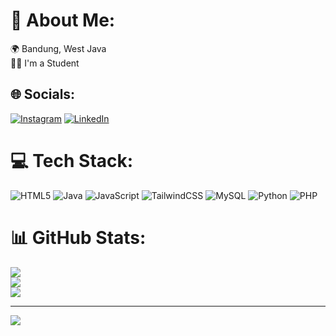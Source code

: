 # 💫 About Me:
🌍 Bandung, West Java<br>🧑‍🎓 I'm a Student


## 🌐 Socials:
[![Instagram](https://img.shields.io/badge/Instagram-%23E4405F.svg?logo=Instagram&logoColor=white)](https://instagram.com/4lflyy) [![LinkedIn](https://img.shields.io/badge/LinkedIn-%230077B5.svg?logo=linkedin&logoColor=white)](https://linkedin.com/in/4lfly) 

# 💻 Tech Stack:
![HTML5](https://img.shields.io/badge/html5-%23E34F26.svg?style=for-the-badge&logo=html5&logoColor=white) ![Java](https://img.shields.io/badge/java-%23ED8B00.svg?style=for-the-badge&logo=openjdk&logoColor=white) ![JavaScript](https://img.shields.io/badge/javascript-%23323330.svg?style=for-the-badge&logo=javascript&logoColor=%23F7DF1E) ![TailwindCSS](https://img.shields.io/badge/tailwindcss-%2338B2AC.svg?style=for-the-badge&logo=tailwind-css&logoColor=white) ![MySQL](https://img.shields.io/badge/mysql-4479A1.svg?style=for-the-badge&logo=mysql&logoColor=white) ![Python](https://img.shields.io/badge/python-3670A0?style=for-the-badge&logo=python&logoColor=ffdd54) ![PHP](https://img.shields.io/badge/php-%23777BB4.svg?style=for-the-badge&logo=php&logoColor=white)
# 📊 GitHub Stats:
![](https://github-readme-stats.vercel.app/api?username=iReiii&theme=nightowl&hide_border=false&include_all_commits=false&count_private=false)<br/>
![](https://github-readme-streak-stats.herokuapp.com/?user=iReiii&theme=nightowl&hide_border=false)<br/>
![](https://github-readme-stats.vercel.app/api/top-langs/?username=iReiii&theme=nightowl&hide_border=false&include_all_commits=false&count_private=false&layout=compact)

---
[![](https://visitcount.itsvg.in/api?id=iReiii&icon=9&color=0)](https://visitcount.itsvg.in)

<!-- Proudly created with GPRM ( https://gprm.itsvg.in ) -->
